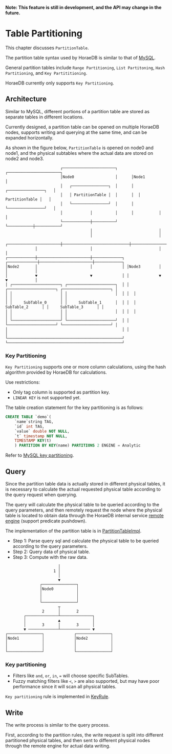 **Note: This feature is still in development, and the API may change in the future.**

# Table Partitioning

This chapter discusses `PartitionTable`.

The partition table syntax used by HoraeDB is similar to that of [MySQL](https://dev.mysql.com/doc/refman/8.0/en/partitioning-types.html).

General partition tables include `Range Partitioning`, `List Partitoning`, `Hash Partitioning`, and `Key Partititioning`.

HoraeDB currently only supports `Key Partitioning`.

## Architecture

Similar to MySQL, different portions of a partition table are stored as separate tables in different locations.

Currently designed, a partition table can be opened on multiple HoraeDB nodes, supports writing and querying at the same time, and can be expanded horizontally.

As shown in the figure below, `PartitionTable` is opened on node0 and node1, and the physical subtables where the actual data are stored on node2 and node3.

```
                        ┌───────────────────────┐      ┌───────────────────────┐
                        │Node0                  │      │Node1                  │
                        │   ┌────────────────┐  │      │  ┌────────────────┐   │
                        │   │ PartitionTable │  │      │  │ PartitionTable │   │
                        │   └────────────────┘  │      │  └────────────────┘   │
                        │            │          │      │           │           │
                        └────────────┼──────────┘      └───────────┼───────────┘
                                     │                             │
                                     │                             │
             ┌───────────────────────┼─────────────────────────────┼───────────────────────┐
             │                       │                             │                       │
┌────────────┼───────────────────────┼─────────────┐ ┌─────────────┼───────────────────────┼────────────┐
│Node2       │                       │             │ │Node3        │                       │            │
│            ▼                       ▼             │ │             ▼                       ▼            │
│ ┌─────────────────────┐ ┌─────────────────────┐  │ │  ┌─────────────────────┐ ┌─────────────────────┐ │
│ │                     │ │                     │  │ │  │                     │ │                     │ │
│ │     SubTable_0      │ │     SubTable_1      │  │ │  │     SubTable_2      │ │     SubTable_3      │ │
│ │                     │ │                     │  │ │  │                     │ │                     │ │
│ └─────────────────────┘ └─────────────────────┘  │ │  └─────────────────────┘ └─────────────────────┘ │
│                                                  │ │                                                  │
└──────────────────────────────────────────────────┘ └──────────────────────────────────────────────────┘
```

### Key Partitioning

`Key Partitioning` supports one or more column calculations, using the hash algorithm provided by HoraeDB for calculations.

Use restrictions:

- Only tag column is supported as partition key.
- `LINEAR KEY` is not supported yet.

The table creation statement for the key partitioning is as follows:

```sql
CREATE TABLE `demo`(
    `name`string TAG,
    `id` int TAG,
    `value` double NOT NULL,
    `t` timestamp NOT NULL,
    TIMESTAMP KEY(t)
    ) PARTITION BY KEY(name) PARTITIONS 2 ENGINE = Analytic
```

Refer to [MySQL key partitioning](https://dev.mysql.com/doc/refman/5.7/en/partitioning-key.html).

## Query

Since the partition table data is actually stored in different physical tables, it is necessary to calculate the actual requested physical table according to the query request when querying.

The query will calculate the physical table to be queried according to the query parameters, and then remotely request the node where the physical table is located to obtain data through the HoraeDB internal service [remote engine](https://github.com/apache/incubator-horaedb/blob/89dca646c627de3cee2133e8f3df96d89854c1a3/server/src/grpc/remote_engine_service/mod.rs) (support predicate pushdown).

The implementation of the partition table is in [PartitionTableImpl](https://github.com/apache/incubator-horaedb/blob/89dca646c627de3cee2133e8f3df96d89854c1a3/analytic_engine/src/table/partition.rs).

- Step 1: Parse query sql and calculate the physical table to be queried according to the query parameters.
- Step 2: Query data of physical table.
- Step 3: Compute with the raw data.

```
                       │
                     1 │
                       │
                       ▼
               ┌───────────────┐
               │Node0          │
               │               │
               │               │
               └───────────────┘
                       ┬
                2      │       2
        ┌──────────────┴──────────────┐
        │              ▲              │
        │       3      │       3      │
        ▼ ─────────────┴───────────── ▼
┌───────────────┐             ┌───────────────┐
│Node1          │             │Node2          │
│               │             │               │
│               │             │               │
└───────────────┘             └───────────────┘
```

### Key partitioning

- Filters like `and`, `or`, `in`, `=` will choose specific SubTables.
- Fuzzy matching filters like `<`, `>` are also supported, but may have poor performance since it will scan all physical tables.

`Key partitioning` rule is implemented in [KeyRule](https://github.com/apache/incubator-horaedb/blob/89dca646c627de3cee2133e8f3df96d89854c1a3/table_engine/src/partition/rule/key.rs).

## Write

The write process is similar to the query process.

First, according to the partition rules, the write request is split into different partitioned physical tables, and then sent to different physical nodes through the remote engine for actual data writing.
